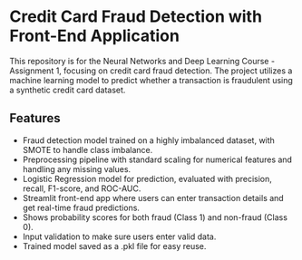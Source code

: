 # Credit Card Fraud Detection with Front-End Application
 This repository is for the Neural Networks and Deep Learning Course - Assignment 1, focusing on credit card fraud detection. The project utilizes a machine learning model to predict whether a transaction is fraudulent using a synthetic credit card dataset.

## Features
* Fraud detection model trained on a highly imbalanced dataset, with SMOTE to handle class imbalance.
* Preprocessing pipeline with standard scaling for numerical features and handling any missing values.
* Logistic Regression model for prediction, evaluated with precision, recall, F1-score, and ROC-AUC.
* Streamlit front-end app where users can enter transaction details and get real-time fraud predictions.
* Shows probability scores for both fraud (Class 1) and non-fraud (Class 0).
* Input validation to make sure users enter valid data.
* Trained model saved as a .pkl file for easy reuse.
